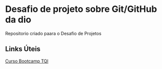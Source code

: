 # Desafio de projeto sobre Git/GitHub da dio
Repositorio criado paara o Desafio de Projetos

## Links Úteis
[Curso Bootcamp TQI](https://web.dio.me/track/tqi-fullstack-developer)
